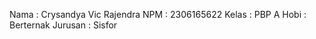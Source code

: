 Nama	: Crysandya Vic Rajendra
NPM	    : 2306165622
Kelas	: PBP A
Hobi    : Berternak
Jurusan : Sisfor